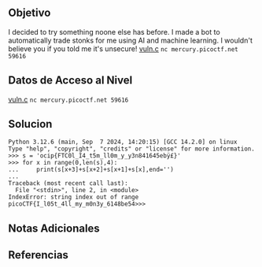 
## Objetivo

I decided to try something noone else has before. I made a bot to automatically trade stonks for me using AI and machine learning. I wouldn't believe you if you told me it's unsecure! [vuln.c](https://mercury.picoctf.net/static/a4ce675e8f85190152d66014c9eebd7e/vuln.c) `nc mercury.picoctf.net 59616`
## Datos de Acceso al Nivel

[vuln.c](https://mercury.picoctf.net/static/a4ce675e8f85190152d66014c9eebd7e/vuln.c) `nc mercury.picoctf.net 59616`
## Solucion

```
Python 3.12.6 (main, Sep  7 2024, 14:20:15) [GCC 14.2.0] on linux
Type "help", "copyright", "credits" or "license" for more information.
>>> s = 'ocip{FTC0l_I4_t5m_ll0m_y_y3n841645ebÿ£}'
>>> for x in range(0,len(s),4):
...     print(s[x+3]+s[x+2]+s[x+1]+s[x],end='')
... 
Traceback (most recent call last):
  File "<stdin>", line 2, in <module>
IndexError: string index out of range
picoCTF{I_l05t_4ll_my_m0n3y_6148be54>>> 
```

## Notas Adicionales



## Referencias


